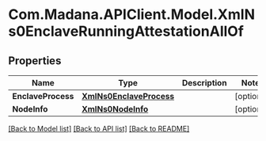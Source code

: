 
# Com.Madana.APIClient.Model.XmlNs0EnclaveRunningAttestationAllOf

## Properties

Name | Type | Description | Notes
------------ | ------------- | ------------- | -------------
**EnclaveProcess** | [**XmlNs0EnclaveProcess**](XmlNs0EnclaveProcess.md) |  | [optional] 
**NodeInfo** | [**XmlNs0NodeInfo**](XmlNs0NodeInfo.md) |  | [optional] 

[[Back to Model list]](../README.md#documentation-for-models)
[[Back to API list]](../README.md#documentation-for-api-endpoints)
[[Back to README]](../README.md)

